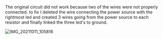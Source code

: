 The original circuit did not work because two of the wires were not properly connected. to fix I deleted the wire connecting the power source with the rightmost led and created 3 wires going from the power source to each resistor and finally linked the three led's to ground.


![IMG_20211011_105816](https://user-images.githubusercontent.com/71731182/136827617-cc89a0d0-d30e-4cae-ba08-0252fe7e2ce4.jpg)
